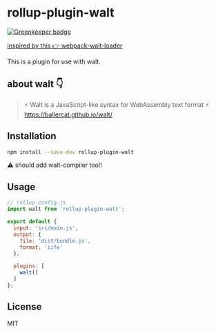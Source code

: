 # rollup-plugin-walt

[![Greenkeeper badge](https://badges.greenkeeper.io/cbbfcd/rollup-plugin-walt.svg)](https://greenkeeper.io/)

[inspired by this 👉 webpack-walt-loader](https://github.com/ballercat/walt/blob/master/packages/walt-loader)

This is a plugin for use with walt.

## about walt 👇

> ⚡️ Walt is a JavaScript-like syntax for WebAssembly text format ⚡️ https://ballercat.github.io/walt/

## Installation

```bash
npm install --save-dev rollup-plugin-walt
```
⚠️ should add walt-compiler too!!

## Usage

```js
// rollup.config.js
import walt from 'rollup-plugin-walt';

export default {
  input: 'src/main.js',
  output: {
    file: 'dist/bundle.js',
    format: 'iife'
  },

  plugins: [
    walt()
  ]
};
```


## License

MIT
